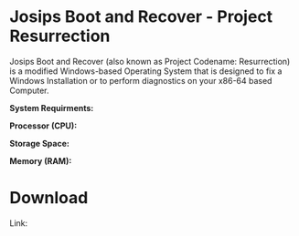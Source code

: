 # Josips Boot and Recover - Project Resurrection

Josips Boot and Recover (also known as Project Codename: Resurrection) is a modified Windows-based Operating System that is designed to fix a Windows Installation or to perform diagnostics on your x86-64 based Computer.

**System Requirments:**

**Processor (CPU):** 

**Storage Space:** 

**Memory (RAM):** 

# Download

Link: 












